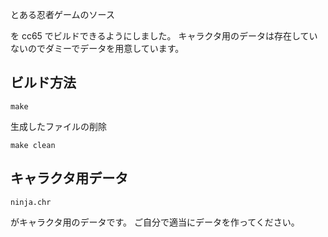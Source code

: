 ﻿とある忍者ゲームのソース
 
を cc65 でビルドできるようにしました。
キャラクタ用のデータは存在していないのでダミーでデータを用意しています。


## ビルド方法

```
make
```

生成したファイルの削除

```
make clean
```

## キャラクタ用データ

`ninja.chr`

がキャラクタ用のデータです。
ご自分で適当にデータを作ってください。

